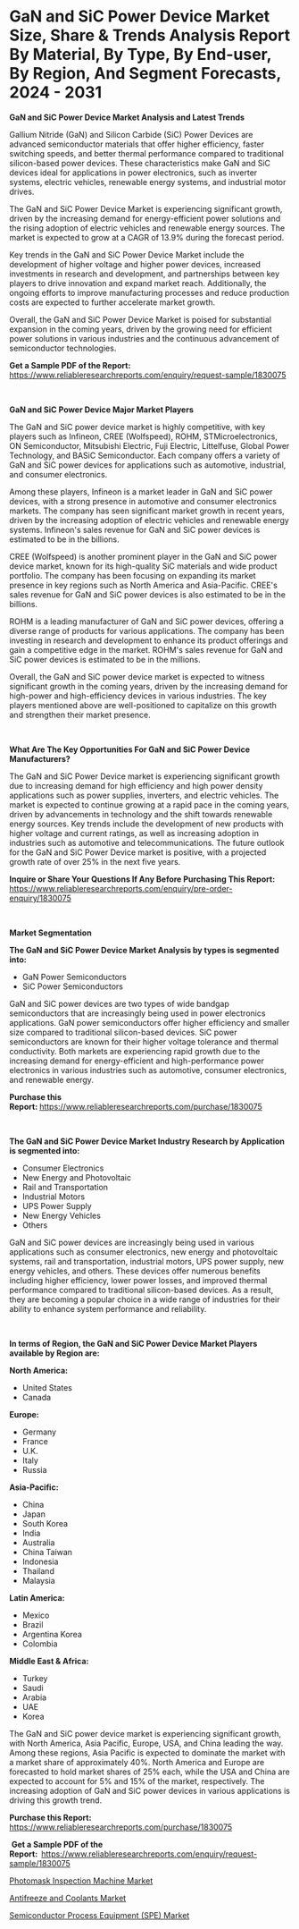 <p><h1>GaN and SiC Power Device Market Size, Share & Trends Analysis Report By Material, By Type, By End-user, By Region, And Segment Forecasts, 2024 - 2031</h1></p><p><strong>GaN and SiC Power Device Market Analysis and Latest Trends</strong></p>
<p><p>Gallium Nitride (GaN) and Silicon Carbide (SiC) Power Devices are advanced semiconductor materials that offer higher efficiency, faster switching speeds, and better thermal performance compared to traditional silicon-based power devices. These characteristics make GaN and SiC devices ideal for applications in power electronics, such as inverter systems, electric vehicles, renewable energy systems, and industrial motor drives.</p><p>The GaN and SiC Power Device Market is experiencing significant growth, driven by the increasing demand for energy-efficient power solutions and the rising adoption of electric vehicles and renewable energy sources. The market is expected to grow at a CAGR of 13.9% during the forecast period.</p><p>Key trends in the GaN and SiC Power Device Market include the development of higher voltage and higher power devices, increased investments in research and development, and partnerships between key players to drive innovation and expand market reach. Additionally, the ongoing efforts to improve manufacturing processes and reduce production costs are expected to further accelerate market growth.</p><p>Overall, the GaN and SiC Power Device Market is poised for substantial expansion in the coming years, driven by the growing need for efficient power solutions in various industries and the continuous advancement of semiconductor technologies.</p></p>
<p><strong>Get a Sample PDF of the Report:&nbsp;</strong> <a href="https://www.reliableresearchreports.com/enquiry/request-sample/1830075">https://www.reliableresearchreports.com/enquiry/request-sample/1830075</a></p>
<p>&nbsp;</p>
<p><strong>GaN and SiC Power Device Major Market Players</strong></p>
<p><p>The GaN and SiC power device market is highly competitive, with key players such as Infineon, CREE (Wolfspeed), ROHM, STMicroelectronics, ON Semiconductor, Mitsubishi Electric, Fuji Electric, Littelfuse, Global Power Technology, and BASiC Semiconductor. Each company offers a variety of GaN and SiC power devices for applications such as automotive, industrial, and consumer electronics.</p><p>Among these players, Infineon is a market leader in GaN and SiC power devices, with a strong presence in automotive and consumer electronics markets. The company has seen significant market growth in recent years, driven by the increasing adoption of electric vehicles and renewable energy systems. Infineon's sales revenue for GaN and SiC power devices is estimated to be in the billions.</p><p>CREE (Wolfspeed) is another prominent player in the GaN and SiC power device market, known for its high-quality SiC materials and wide product portfolio. The company has been focusing on expanding its market presence in key regions such as North America and Asia-Pacific. CREE's sales revenue for GaN and SiC power devices is also estimated to be in the billions.</p><p>ROHM is a leading manufacturer of GaN and SiC power devices, offering a diverse range of products for various applications. The company has been investing in research and development to enhance its product offerings and gain a competitive edge in the market. ROHM's sales revenue for GaN and SiC power devices is estimated to be in the millions.</p><p>Overall, the GaN and SiC power device market is expected to witness significant growth in the coming years, driven by the increasing demand for high-power and high-efficiency devices in various industries. The key players mentioned above are well-positioned to capitalize on this growth and strengthen their market presence.</p></p>
<p>&nbsp;</p>
<p><strong>What Are The Key Opportunities For GaN and SiC Power Device Manufacturers?</strong></p>
<p><p>The GaN and SiC Power Device market is experiencing significant growth due to increasing demand for high efficiency and high power density applications such as power supplies, inverters, and electric vehicles. The market is expected to continue growing at a rapid pace in the coming years, driven by advancements in technology and the shift towards renewable energy sources. Key trends include the development of new products with higher voltage and current ratings, as well as increasing adoption in industries such as automotive and telecommunications. The future outlook for the GaN and SiC Power Device market is positive, with a projected growth rate of over 25% in the next five years.</p></p>
<p><strong>Inquire or Share Your Questions If Any Before Purchasing This Report:</strong> <a href="https://www.reliableresearchreports.com/enquiry/pre-order-enquiry/1830075">https://www.reliableresearchreports.com/enquiry/pre-order-enquiry/1830075</a></p>
<p>&nbsp;</p>
<p><strong>Market Segmentation</strong></p>
<p><strong>The GaN and SiC Power Device Market Analysis by types is segmented into:</strong></p>
<p><ul><li>GaN Power Semiconductors</li><li>SiC Power Semiconductors</li></ul></p>
<p><p>GaN and SiC power devices are two types of wide bandgap semiconductors that are increasingly being used in power electronics applications. GaN power semiconductors offer higher efficiency and smaller size compared to traditional silicon-based devices. SiC power semiconductors are known for their higher voltage tolerance and thermal conductivity. Both markets are experiencing rapid growth due to the increasing demand for energy-efficient and high-performance power electronics in various industries such as automotive, consumer electronics, and renewable energy.</p></p>
<p><strong>Purchase this Report:&nbsp;</strong><a href="https://www.reliableresearchreports.com/purchase/1830075">https://www.reliableresearchreports.com/purchase/1830075</a></p>
<p>&nbsp;</p>
<p><strong>The GaN and SiC Power Device Market Industry Research by Application is segmented into:</strong></p>
<p><ul><li>Consumer Electronics</li><li>New Energy and Photovoltaic</li><li>Rail and Transportation</li><li>Industrial Motors</li><li>UPS Power Supply</li><li>New Energy Vehicles</li><li>Others</li></ul></p>
<p><p>GaN and SiC power devices are increasingly being used in various applications such as consumer electronics, new energy and photovoltaic systems, rail and transportation, industrial motors, UPS power supply, new energy vehicles, and others. These devices offer numerous benefits including higher efficiency, lower power losses, and improved thermal performance compared to traditional silicon-based devices. As a result, they are becoming a popular choice in a wide range of industries for their ability to enhance system performance and reliability.</p></p>
<p>&nbsp;</p>
<p><strong>In terms of Region, the GaN and SiC Power Device Market Players available by Region are:</strong></p>
<p>
    <p> <strong> North America: </strong>
        <ul>
            <li>United States</li>
            <li>Canada</li>
        </ul>
        </p> 
    <p> <strong> Europe: </strong>
        <ul>
            <li>Germany</li>
            <li>France</li>
            <li>U.K.</li>
            <li>Italy</li>
            <li>Russia</li>
        </ul>
        </p> 
    <p> <strong> Asia-Pacific: </strong>
        <ul>
            <li>China</li>
            <li>Japan</li>
            <li>South Korea</li>
            <li>India</li>
            <li>Australia</li>
            <li>China Taiwan</li>
            <li>Indonesia</li>
            <li>Thailand</li>
            <li>Malaysia</li>
        </ul>
        </p> 
    <p> <strong> Latin America: </strong>
        <ul>
            <li>Mexico</li>
            <li>Brazil</li>
            <li>Argentina Korea</li>
            <li>Colombia</li>
        </ul>
        </p> 
    <p> <strong> Middle East & Africa: </strong>
        <ul>
            <li>Turkey</li>
            <li>Saudi</li>
            <li>Arabia</li>
            <li>UAE</li>
            <li>Korea</li>
        </ul>
    </p>
    </p>
<p><p>The GaN and SiC power device market is experiencing significant growth, with North America, Asia Pacific, Europe, USA, and China leading the way. Among these regions, Asia Pacific is expected to dominate the market with a market share of approximately 40%. North America and Europe are forecasted to hold market shares of 25% each, while the USA and China are expected to account for 5% and 15% of the market, respectively. The increasing adoption of GaN and SiC power devices in various applications is driving this growth trend.</p></p>
<p><strong>Purchase this Report: </strong><a href="https://www.reliableresearchreports.com/purchase/1830075">https://www.reliableresearchreports.com/purchase/1830075</a></p>
<p>&nbsp;<strong>Get a Sample PDF of the Report:&nbsp;&nbsp;</strong><a href="https://www.reliableresearchreports.com/enquiry/request-sample/1830075">https://www.reliableresearchreports.com/enquiry/request-sample/1830075</a></p>
<p><strong></strong></p>
<p><p><a href="https://github.com/singletonthaxterkelliehr2df/Market-Research-Report-List-1/blob/main/photomask-inspection-machine-market.md">Photomask Inspection Machine Market</a></p><p><a href="https://frill-swim-3cd.notion.site/Antifreeze-and-Coolants-Market-Provides-Detailed-Segmentation-of-this-Market-based-on-Type-Applicat-e5904007227e4fa4bce40f3f819d235b">Antifreeze and Coolants Market</a></p><p><a href="https://github.com/kufem1/Market-Research-Report-List-2/blob/main/semiconductor-process-equipment-spe-market.md">Semiconductor Process Equipment (SPE) Market</a></p></p>